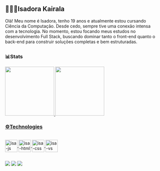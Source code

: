 ##  👩🏻‍💻Isadora Kairala

Olá! Meu nome é Isadora, tenho 19 anos e atualmente estou cursando Ciência da Computação. Desde cedo, sempre tive uma conexão intensa com a tecnologia. 
No momento, estou focando meus estudos no desenvolvimento Full Stack, buscando dominar tanto o front-end quanto o back-end para construir soluções completas e bem estruturadas.
##

### 📊Stats

<div>
 <a href="https://github.com/Isadora-Kairala"> 
<img height="160cm" src="https://github-readme-stats.vercel.app/api?username=Isadora-Kairala&show_icons=true&theme=holi&cache_bust=1"/>   
<img height="160cm" src="https://github-readme-stats.vercel.app/api/top-langs/?username=Isadora-Kairala&layout=compact&theme=holi"/>
</div>

### ⚙️Technologies 
<div style="display: inline_block"><br>
<img align="center" alt="isa-js" height="40" width="40"  border-radius="10" src="https://cdn.jsdelivr.net/gh/devicons/devicon@latest/icons/javascript/javascript-original.svg" />         
<img align="center" alt="isa-html" height="40" width="40" src="https://cdn.jsdelivr.net/gh/devicons/devicon@latest/icons/html5/html5-original.svg" />
<img align="center" alt="isa-css" height="40" width="40" src="https://cdn.jsdelivr.net/gh/devicons/devicon@latest/icons/css3/css3-original.svg" />
<img align="center" alt="isa-vs" height="40" width="40"src="https://cdn.jsdelivr.net/gh/devicons/devicon@latest/icons/vscode/vscode-original.svg" />

<div/>

##

<div>
  
<a href="mailto:isadorarequer@gmail.com" target="_blank"><img src="https://img.shields.io/badge/Gmail-D14836?style=for-the-badge&logo=gmail&logoColor=white"><a/>
<a href="https://www.linkedin.com/in/isadora-kairala-630530359" target="_blank"><img src="https://img.shields.io/badge/LinkedIn-0077B5?style=for-the-badge&logo=linkedin&logoColor=white"><a/> 
<a href="https://www.instagram.com/dorakai_?igsh=MW1iaHQ5YjUyMHBvdQ==" target="_blank"><img src="https://img.shields.io/badge/Instagram-E4405F?style=for-the-badge&logo=instagram&logoColor=white"><a/> 
</div>
      
          
          
          
        
          
          
